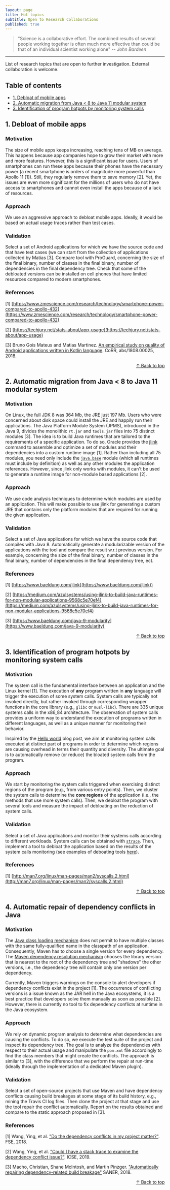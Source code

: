 ```yaml
---
layout: page
title: Hot topics
subtitle: Open to Research Collaborations
published: true
---
```


> "Science is a collaborative effort. The combined results of several people working together is often much more effective than could be that of an individual scientist working alone"
> -- <cite>John Bardeen</cite>

---

List of research topics that are open to further investigation. External collaboration is welcome.

## Table of contents

* [1. Debloat of mobile apps](#1-debloat-of-mobile-apps)
* [2. Automatic migration from Java &lt; 8 to Java 11 modular system](#2-automatic-migration-from-java--8-to-java-11-modular-system)
* [3. Identification of program hotpots by monitoring system calls](#3-identification-of-program-hotpots-by-monitoring-system-calls)

## 1. Debloat of mobile apps

### Motivation

The size of mobile apps keeps increasing, reaching tens of MB on average. This happens because app companies hope to grow their market with more and more features. However, this is a significant issue for users. Users of smartphones can run these apps because their phones have the necessary power (a recent smartphone is orders of magnitude more powerful than Apollo 11 [1]). Still, they regularly remove them to save memory [2]. Yet, the issues are even more significant for the millions of users who do not have access to smartphones and cannot even install the apps because of a lack of resources.

### Approach

We use an aggressive approach to debloat mobile apps. Ideally, it would be based on actual usage traces rather than test cases.

### Validation

Select a set of Android applications for which we have the source code and that have test cases (we can start from the collection of applications collected by Matias [3]. Compare tool with ProGuard, concerning the size of the final binary, number of classes in the final binary, number of dependencies in the final dependency tree. Check that some of the debloated versions can be installed on cell phones that have limited resources compared to modern smartphones.

### References

[1] [https://www.zmescience.com/research/technology/smartphone-power-compared-to-apollo-432](https://www.zmescience.com/research/technology/smartphone-power-compared-to-apollo-432)

[2] [https://techjury.net/stats-about/app-usage](https://techjury.net/stats-about/app-usage)

[3] Bruno Gois Mateus and Matias Martinez. [An empirical study on quality of Android applications written in Kotlin language](https://arxiv.org/pdf/1808.00025.pdf). CoRR, abs/1808.00025, 2018.

<div align="right"> <a href="#table-of-contents">&#8593; Back to top</a></div>


## 2. Automatic migration from Java < 8 to Java 11 modular system

### Motivation

On Linux, the full JDK 8 was 364 Mb, the JRE just 197 Mb. Users who were concerned about disk space could install the JRE and happily run their applications. The Java Platform Module System (JPMS), introduced in the Java 9, divides the monolithic `rt.jar` and `tools.jar` files into 75 distinct modules [3]. The idea is to build Java runtimes that are tailored to the requirements of a specific application. To do so, Oracle provides the [jlink](https://docs.oracle.com/javase/9/tools/jlink.htm#JSWOR-GUID-CECAC52B-CFEE-46CB-8166-F17A8E9280E9) command to assemble and optimize a set of modules and their dependencies into a custom runtime image [1]. Rather than including all 75 modules, you need only include the [`java.base`](https://docs.oracle.com/javase/9/docs/api/java.base-summary.html) module (which all runtimes must include by definition) as well as any other modules the application references. However, since jlink only works with modules, it can't be used to generate a runtime image for non-module based applications [2].

### Approach

We use code analysis techniques to determine which modules are used by an application. This will make possible to use jlink for generating a custom JRE that contains only the platform modules that are required for running the given application. 

### Validation

Select a set of Java applications for which we have the source code that compiles with Java 8. Automatically generate a modularizable version of the applications with the tool and compare the result w.r.t previous version. For example, concerning the size of the final binary, number of classes in the final binary, number of dependencies in the final dependency tree, ect. 

### References

[1] [https://www.baeldung.com/jlink](https://www.baeldung.com/jlink))

[2] [https://medium.com/azulsystems/using-jlink-to-build-java-runtimes-for-non-modular-applications-9568c5e70ef4](https://medium.com/azulsystems/using-jlink-to-build-java-runtimes-for-non-modular-applications-9568c5e70ef4)

[3] [https://www.baeldung.com/java-9-modularity](https://www.baeldung.com/java-9-modularity) 

<div align="right"> <a href="#table-of-contents">&#8593; Back to top</a></div>


## 3. Identification of program hotpots by monitoring system calls

### Motivation

The system call is the fundamental interface between an application and the Linux kernel [1]. The execution of **any** program written in **any** language will trigger the execution of some system calls. System calls are typically not invoked directly, but rather invoked through corresponding wrapper functions in the core library (e.g., `glibc` or `musl-libc`). There are 335 unique systems calls in the x86_84 architecture. The observation of system calls provides a uniform way to understand the execution of programs written in different languages, as well as a unique manner for monitoring their behavior.

Inspired by the [Hello world](https://drewdevault.com/2020/01/04/Slow.html) blog post, we aim at monitoring system calls executed at distinct part of programs in order to determine which regions are causing overhead in terms their quantity and diversity. The ultimate goal is to automatically remove (or reduce) the bloated system calls from the program.

### Approach

We start by monitoring the system calls triggered when exercising distinct regions of the program (e.g., from various entry points). Then, we cluster the system calls to determine the **core regions** of the application (i.e., the methods that use more system calls). Then, we debloat the program with several tools and measure the impact of debloating on the reduction of system calls. 

### Validation

Select a set of Java applications and monitor their systems calls according to different workloads. System calls can be obtained with [`strace`](https://strace.io). Then, implement a tool to debloat the application based on the results of the system calls monitoring (see examples of deboating tools [here](https://www.cesarsotovalero.net/2020-01-07-software-debloating-tools)).  

### References
 
[1] [http://man7.org/linux/man-pages/man2/syscalls.2.html](http://man7.org/linux/man-pages/man2/syscalls.2.html) 

<div align="right"> <a href="#table-of-contents">&#8593; Back to top</a></div>


## 4. Automatic repair of dependency conflicts in Java

### Motivation

The [Java class loading mechanism](https://docs.oracle.com/javase/tutorial/ext/basics/load.html) does not permit to have multiple classes with the same fully-qualified name in the classpath of an application. Consequently, Maven has to choose a single version for every dependency. The [Maven dependency resolution mechanism](http://maven.apache.org/guides/introduction/introduction-to-dependency-mechanism.html) chooses the library version that is nearest to the root of the dependency tree and "shadows" the other versions, i.e., the dependency tree will contain only one version per dependency. 

Currently, Maven triggers warnings on the console to alert developers if dependency conflicts exist in the project [1]. The occurrence of conflicting versions is a issue known as the JAR hell in the Java  ecosystems, it is a best practice that developers solve them manually as soon as possible [2]. However, there is currently no tool to fix dependency conflicts at runtime in the Java ecosystem.

### Approach

We rely on dynamic program analysis to determine what dependencies are causing the conflicts. To do so, we execute the test suite of the project and inspect its dependency tree. The goal is to analyze the dependencies with respect to their actual usage and manipulate the `pom.xml` file accordingly to find the class members that might create the conflicts. The approach is similar to [3], with the difference that we perform the repair at run-time (ideally through the implementation of a dedicated Maven plugin).   

### Validation

Select a set of open-source projects that use Maven and have dependency conflicts causing build breakages at some stage of its build history, e.g., mining the Travis CI log files. Then clone the project at that stage and use the tool repair the conflict automatically. Report on the results obtained and compare to the static approach proposed in [3]. 

### References

[1] Wang, Ying, et al. ["Do the dependency conflicts in my project matter?"](https://dl.acm.org/doi/abs/10.1145/3236024.3236056). FSE, 2018.

[2] Wang, Ying, et al. ["Could I have a stack trace to examine the dependency conflict issue?"](https://ieeexplore.ieee.org/abstract/document/8812128/). ICSE, 2019.

[3] Macho, Christian, Shane McIntosh, and Martin Pinzger. ["Automatically repairing dependency-related build breakage"](https://ieeexplore.ieee.org/abstract/document/8330201/) SANER, 2018.

<div align="right"> <a href="#table-of-contents">&#8593; Back to top</a></div>
